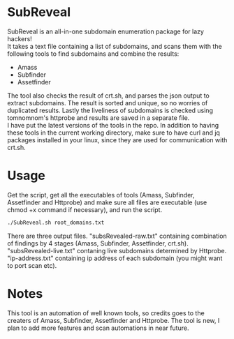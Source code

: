# SubReveal
SubReveal is an all-in-one subdomain enumeration package for lazy hackers!  
It takes a text file containing a list of subdomains, and scans them with the following tools to find subdomains and combine the results:  
- Amass
- Subfinder
- Assetfinder  

The tool also checks the result of crt.sh, and parses the json output to extract subdomains. The result is sorted and unique, so no worries of duplicated results.
Lastly the liveliness of subdomains is checked using tomnomnom's httprobe and results are saved in a separate file.  
I have put the latest versions of the tools in the repo. In addition to having these tools in the current working directory, make sure to have
curl and jq packages installed in your linux, since they are used for communication with crt.sh.
# Usage
Get the script, get all the executables of tools (Amass, Subfinder, Assetfinder and Httprobe) and make sure all files are executable (use chmod +x command if necessary), and run the script.
```bash
./SubReveal.sh root_domains.txt
```  
There are three output files. "subsRevealed-raw.txt" containing combination of findings by 4 stages (Amass, Subfinder, Assetfinder, crt.sh). "subsRevealed-live.txt" contaning live subdomains determined by Httprobe. "ip-address.txt" containing ip address of each subdomain (you might want to port scan etc).
# Notes
This tool is an automation of well known tools, so credits goes to the creaters of Amass, Subfinder, Assetfinder and Httprobe.
The tool is new, I plan to add more features and scan automations in near future.
